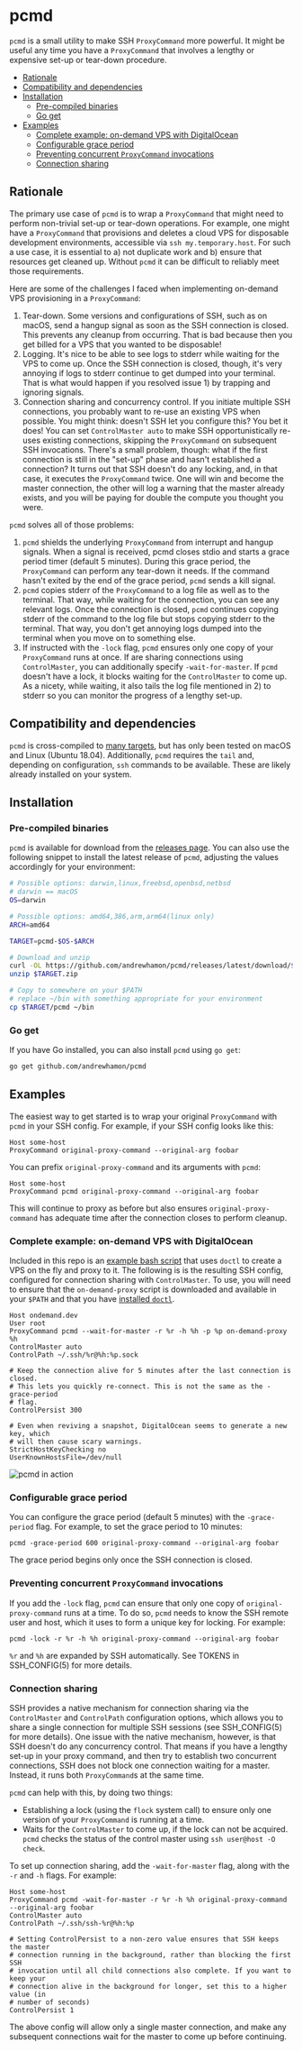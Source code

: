# pcmd

`pcmd` is a small utility to make SSH `ProxyCommand` more powerful. It might be
useful any time you have a `ProxyCommand` that involves a lengthy or expensive
set-up or tear-down procedure.

- [Rationale](#rationale)
- [Compatibility and dependencies](#compatibility-and-dependencies)
- [Installation](#installation)
  - [Pre-compiled binaries](#pre-compiled-binaries)
  - [Go get](#go-get)
- [Examples](#examples)
  - [Complete example: on-demand VPS with DigitalOcean](#complete-example-on-demand-vps-with-digitalocean)
  - [Configurable grace period](#configurable-grace-period)
  - [Preventing concurrent `ProxyCommand` invocations](#preventing-concurrent-proxycommand-invocations)
  - [Connection sharing](#connection-sharing)

## Rationale

The primary use case of `pcmd` is to wrap a `ProxyCommand` that might need to
perform non-trivial set-up or tear-down operations. For example, one might have
a `ProxyCommand` that provisions and deletes a cloud VPS for disposable
development environments, accessible via `ssh my.temporary.host`. For such a use
case, it is essential to a) not duplicate work and b) ensure that resources get
cleaned up. Without `pcmd` it can be difficult to reliably meet those
requirements.

Here are some of the challenges I faced when implementing on-demand VPS
provisioning in a `ProxyCommand`:

1) Tear-down. Some versions and configurations of SSH, such as on macOS, send a
   hangup signal as soon as the SSH connection is closed. This prevents any
   cleanup from occurring. That is bad because then you get billed for a VPS
   that you wanted to be disposable!
2) Logging. It's nice to be able to see logs to stderr while waiting for the VPS
   to come up. Once the SSH connection is closed, though, it's very annoying if
   logs to stderr continue to get dumped into your terminal. That is what would
   happen if you resolved issue 1) by trapping and ignoring signals.
3) Connection sharing and concurrency control. If you initiate multiple SSH
   connections, you probably want to re-use an existing VPS when possible. You
   might think: doesn't SSH let you configure this? You bet it does! You can set
   `ControlMaster auto` to make SSH opportunistically re-uses existing
   connections, skipping the `ProxyCommand` on subsequent SSH invocations.
   There's a small problem, though: what if the first connection is still in the
   "set-up" phase and hasn't established a connection? It turns out that SSH
   doesn't do any locking, and, in that case, it executes the `ProxyCommand`
   twice. One will win and become the master connection, the other will log a
   warning that the master already exists, and you will be paying for double the
   compute you thought you were.

`pcmd` solves all of those problems:

1) `pcmd` shields the underlying `ProxyCommand` from interrupt and hangup
   signals. When a signal is received, pcmd closes stdio and starts a grace
   period timer (default 5 minutes). During this grace period, the
   `ProxyCommand` can perform any tear-down it needs. If the command hasn't
   exited by the end of the grace period, `pcmd` sends a kill signal.
2) `pcmd` copies stderr of the `ProxyCommand` to a log file as well as to the
   terminal. That way, while waiting for the connection, you can see any
   relevant logs. Once the connection is closed, `pcmd` continues copying stderr
   of the command to the log file but stops copying stderr to the terminal. That
   way, you don't get annoying logs dumped into the terminal when you move on to
   something else.
3) If instructed with the `-lock` flag, `pcmd` ensures only one copy of your
   `ProxyCommand` runs at once. If are sharing connections using
   `ControlMaster`, you can additionally specify `-wait-for-master`. If `pcmd`
   doesn't have a lock, it blocks waiting for the `ControlMaster` to come up. As
   a nicety, while waiting, it also tails the log file mentioned in 2) to stderr
   so you can monitor the progress of a lengthy set-up.

## Compatibility and dependencies
`pcmd` is cross-compiled to [many
targets](https://github.com/andrewhamon/pcmd/releases/latest), but has only been
tested on macOS and Linux (Ubuntu 18.04). Additionally, `pcmd` requires the
`tail` and, depending on configuration, `ssh` commands to be available. These
are likely already installed on your system.

## Installation

### Pre-compiled binaries
`pcmd` is available for download from the [releases
page](https://github.com/andrewhamon/pcmd/releases/latest). You can also use the
following snippet to install the latest release of `pcmd`, adjusting the values
accordingly for your environment:

```sh
# Possible options: darwin,linux,freebsd,openbsd,netbsd
# darwin == macOS
OS=darwin

# Possible options: amd64,386,arm,arm64(linux only)
ARCH=amd64

TARGET=pcmd-$OS-$ARCH

# Download and unzip
curl -OL https://github.com/andrewhamon/pcmd/releases/latest/download/$TARGET.zip
unzip $TARGET.zip

# Copy to somewhere on your $PATH
# replace ~/bin with something appropriate for your environment
cp $TARGET/pcmd ~/bin
```

### Go get
If you have Go installed, you can also install `pcmd` using `go get`:

```sh
go get github.com/andrewhamon/pcmd
```

## Examples
The easiest way to get started is to wrap your original `ProxyCommand` with
`pcmd` in your SSH config. For example, if your SSH config looks like this:

```ssh-config
Host some-host
ProxyCommand original-proxy-command --original-arg foobar
```

You can prefix `original-proxy-command` and its arguments with `pcmd`:

```ssh-config
Host some-host
ProxyCommand pcmd original-proxy-command --original-arg foobar
```

This will continue to proxy as before but also ensures `original-proxy-command`
has adequate time after the connection closes to perform cleanup.

### Complete example: on-demand VPS with DigitalOcean
Included in this repo is an [example bash
script](https://github.com/andrewhamon/pcmd/blob/master/bin/on-demand-proxy)
that uses `doctl` to create a VPS on the fly and proxy to it. The following is
is the resulting SSH config, configured for connection sharing with
`ControlMaster`. To use, you will need to ensure that the `on-demand-proxy`
script is downloaded and available in your `$PATH` and that you have [installed
`doctl`](https://github.com/digitalocean/doctl#installing-doctl).

```ssh-config
Host ondemand.dev
User root
ProxyCommand pcmd --wait-for-master -r %r -h %h -p %p on-demand-proxy %h
ControlMaster auto
ControlPath ~/.ssh/%r@%h:%p.sock

# Keep the connection alive for 5 minutes after the last connection is closed.
# This lets you quickly re-connect. This is not the same as the -grace-period
# flag.
ControlPersist 300

# Even when reviving a snapshot, DigitalOcean seems to generate a new key, which
# will then cause scary warnings.
StrictHostKeyChecking no
UserKnownHostsFile=/dev/null
```

![pcmd in action](/pcmd-demo.svg?raw=true&sanitize=true)

### Configurable grace period
You can configure the grace period (default 5 minutes) with the `-grace-period`
flag. For example, to set the grace period to 10 minutes:

```
pcmd -grace-period 600 original-proxy-command --original-arg foobar
```

The grace period begins only once the SSH connection is closed.

### Preventing concurrent `ProxyCommand` invocations
If you add the `-lock` flag, `pcmd` can ensure that only one copy of
`original-proxy-command` runs at a time. To do so, `pcmd` needs to know the SSH
remote user and host, which it uses to form a unique key for locking. For
example:

```
pcmd -lock -r %r -h %h original-proxy-command --original-arg foobar
```

`%r` and `%h` are expanded by SSH automatically. See TOKENS in SSH_CONFIG(5) for
more details.

### Connection sharing
SSH provides a native mechanism for connection sharing via the `ControlMaster`
and `ControlPath` configuration options, which allows you to share a single
connection for multiple SSH sessions (see SSH_CONFIG(5) for more details). One
issue with the native mechanism, however, is that SSH doesn't do any concurrency
control. That means if you have a lengthy set-up in your proxy command, and then
try to establish two concurrent connections, SSH does not block one connection
waiting for a master. Instead, it runs both `ProxyCommand`s at the same time.

`pcmd` can help with this, by doing two things:

- Establishing a lock (using the `flock` system call) to ensure only one version
  of your `ProxyCommand` is running at a time.
- Waits for the `ControlMaster` to come up, if the lock can not be acquired.
  `pcmd` checks the status of the control master using `ssh user@host -O check`.

To set up connection sharing, add the `-wait-for-master` flag, along with the
`-r` and `-h` flags. For example:

```ssh-config
Host some-host
ProxyCommand pcmd -wait-for-master -r %r -h %h original-proxy-command --original-arg foobar
ControlMaster auto
ControlPath ~/.ssh/ssh-%r@%h:%p

# Setting ControlPersist to a non-zero value ensures that SSH keeps the master
# connection running in the background, rather than blocking the first SSH
# invocation until all child connections also complete. If you want to keep your
# connection alive in the background for longer, set this to a higher value (in
# number of seconds)
ControlPersist 1
```

The above config will allow only a single master connection, and make any
subsequent connections wait for the master to come up before continuing.